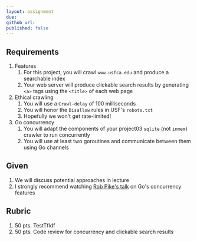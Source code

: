 ```yaml
---
layout: assignment
due: 
github_url: 
published: false
---
```


## Requirements

1. Features
    1. For this project, you will crawl `www.usfca.edu` and produce a searchable index
    1. Your web server will produce clickable search results by generating `<a>` tags using the `<title>` of each web page
1. Ethical crawling
    1. You will use a `Crawl-delay` of 100 milliseconds
    1. You will honor the `Disallow` rules in USF's `robots.txt`
    1. Hopefully we won't get rate-limited!
1. Go concurrency
    1. You will adapt the components of your project03 `sqlite` (not `inmem`) crawler to run concurrently
    1. You will use at least two goroutines and communicate between them using Go channels

## Given

1. We will discuss potential approaches in lecture
1. I strongly recommend watching [Rob Pike's talk](https://www.youtube.com/watch?v=f6kdp27TYZs) on Go's concurrency features

## Rubric

1. 50 pts. TestTfIdf
1. 50 pts. Code review for concurrency and clickable search results
